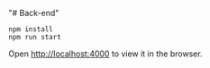 "# Back-end" 
```
npm install
npm run start
```
Open [http://localhost:4000](http://localhost:4000) to view it in the browser.
